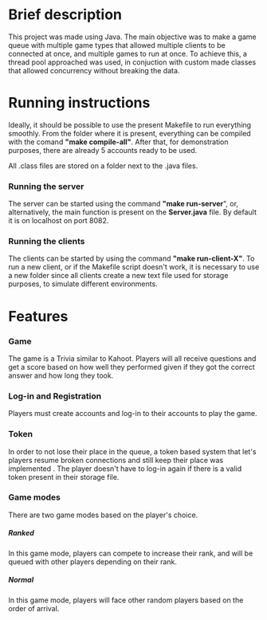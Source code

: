 # Brief description

This project was made using Java.
The main objective was to make a game queue with multiple game types that allowed multiple clients to be connected at once, and multiple games to run at once. 
To achieve this, a thread pool approached was used, in conjuction with custom made classes that allowed concurrency without breaking the data.

# Running instructions

Ideally, it should be possible to use the present Makefile to run everything smoothly. From the folder where it is present, everything can be compiled with the comand **"make compile-all"**. After that, for demonstration purposes, there are already 5 accounts ready to be used. 

All .class files are stored on a folder next to the .java files.

### Running the server

The server can be started using the command **"make run-server**", or, alternatively, the main function is present on the **Server.java** file. By default it is on localhost on port 8082.


### Running the clients

The clients can be started by using the command **"make run-client-X"**. To run a new client, or if the Makefile script doesn't work, it is necessary to use a new folder since all clients create a new text file used for storage purposes, to simulate different environments.

# Features

### Game

The game is a Trivia similar to Kahoot. Players will all receive questions and get a score based on how well they performed given if they got the correct answer and how long they took.

### Log-in and Registration

Players must create accounts and log-in to their accounts to play the game.

### Token

In order to not lose their place in the queue, a token based system that let's players resume broken connections and still keep their place was implemented . The player doesn't have to log-in again if there is a valid token present in their storage file.

### Game modes

There are two game modes based on the player's choice.

##### Ranked

In this game mode, players can compete to increase their rank, and will be queued with other players depending on their rank.

##### Normal 

In this game mode, players will face other random players based on the order of arrival.